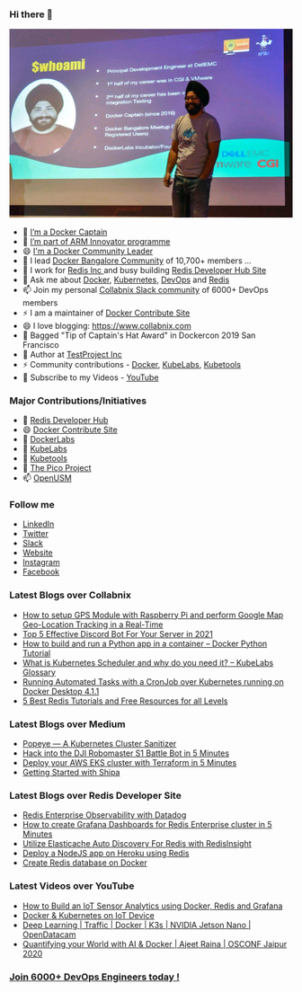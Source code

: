 ### Hi there 👋


![My Image](ajeetraina.jpeg)

<!--
**ajeetraina/ajeetraina** is a ✨ _special_ ✨ repository because its `README.md` (this file) appears on your GitHub profile.

Here are some ideas to get you started:

- 🔭 I’m currently working on ...
- 🌱 I’m currently learning ...
- 👯 I’m looking to collaborate on ...
- 🤔 I’m looking for help with ...
- 💬 Ask me about ...
- 📫 How to reach me: ...
- 😄 Pronouns: ...
- ⚡ Fun fact: ...
-->

- 🔭 [I’m a Docker Captain](https://www.docker.com/captains/ajeet-singh-raina)
- 🌱 [I’m part of ARM Innovator programme](https://community.arm.com/innovation/b/blog/posts/arm-innovator-spotlight-ajeet-raina)
- 😄 [I'm a Docker Community Leader](https://www.docker.com/blog/2019-docker-community-awards/)
- 👯 I lead [Docker Bangalore Community](https://meetup.com/Docker-Bangalore) of 10,700+ members ...
- 🤔 I work for [Redis Inc ](https://redis.com/blog/author/ajeet-raina/) and busy building [Redis Developer Hub Site](https://developer.redis.com) 
- 💬 Ask me about [Docker](https://dockerlabs.collabnix.com), [Kubernetes](https://kubelabs.collabnix.com), [DevOps](https://collabnix.netlify.app/docs/devops/) and [Redis](https://redisplanet.collabnix.com) 
- 📫 Join my personal [Collabnix Slack community](https://launchpass.com/collabnix) of 6000+ DevOps members 
- ⚡ I am a maintainer of [Docker Contribute Site](https://contribute.docker.com)
- 😄 I love blogging: https://www.collabnix.com
- 🌱 Bagged "Tip of Captain's Hat Award" in Dockercon 2019 San Francisco
- 🔭 Author at [TestProject Inc](https://blog.testproject.io/author/ajeetrainagmail-com/)
- ⚡ Community contributions  - [Docker](https://dockerlabs.collabnix.com), [KubeLabs](https://kubelabs.collabnix.com), [Kubetools](https://kubetools.collabnix.com)
- 👯 Subscribe to my Videos - [YouTube](https://youtube.com/c/Collabnix)


### Major Contributions/Initiatives

- 💬 [Redis Developer Hub](https://developer.redis.com)
- 😄 [Docker Contribute Site](https://docker.github.io/get-involved)
- 🌱 [DockerLabs](https://dockerlabs.collabnix.com)
- 🌱 [KubeLabs](https://kubelabs.collabnix.com)
- 🔭 [Kubetools](https://kubetools.collabnix.com)
- 🤔 [The Pico Project](https://github.com/collabnix/pico)
- 📫 [OpenUSM](https://github.com/collabnix/openusm)


### Follow me

- [LinkedIn](https://www.linkedin.com/in/ajeetsraina/)
- [Twitter](https://twitter.com/ajeetsraina)
- [Slack](https://launchpass.com/collabnix)
- [Website](https://www.collabnix.com)
- [Instagram](https://www.instagram.com/ajeetsraina/)
- [Facebook](https://www.facebook.com/ajeetraina)

### Latest Blogs over Collabnix


- [How to setup GPS Module with Raspberry Pi and perform Google Map Geo-Location Tracking in a Real-Time](https://collabnix.com/how-to-setup-gps-module-with-raspberry-pi-and-perform-google-map-geo-location-tracking-in-real-time/)
- [Top 5 Effective Discord Bot For Your Server in 2021](https://collabnix.com/top-5-effective-discord-bot-for-your-server-in-2021/)
- [How to build and run a Python app in a container – Docker Python Tutorial](https://collabnix.com/how-to-build-and-run-a-python-app-in-a-container/)
- [What is Kubernetes Scheduler and why do you need it? – KubeLabs Glossary](https://collabnix.com/what-is-kubernetes-scheduler-and-why-do-you-need-it-kubelabs-glossary/)
- [Running Automated Tasks with a CronJob over Kubernetes running on Docker Desktop 4.1.1](https://collabnix.com/running-automated-tasks-with-a-cronjob-over-kubernetes-running-on-docker-desktop-4-1-1/)
- [5 Best Redis Tutorials and Free Resources for all Levels](https://collabnix.com/top-5-redis-tutorials-and-resources-for-all-levels/)


### Latest Blogs over Medium

- [Popeye — A Kubernetes Cluster Sanitizer](https://medium.com/@ajeetsraina/popeye-a-kubernetes-cluster-sanitizer-1914723eb21d)
- [Hack into the DJI Robomaster S1 Battle Bot in 5 Minutes](https://medium.com/@ajeetsraina/hack-into-the-dji-robomaster-s1-battle-bot-in-5-minutes-collabnix-708da1ae262a)
- [Deploy your AWS EKS cluster with Terraform in 5 Minutes](https://medium.com/@ajeetsraina/deploy-your-aws-eks-cluster-with-terraform-in-5-minutes-collabnix-bc90a7a7c356)
- [Getting Started with Shipa](https://medium.com/@ajeetsraina/getting-started-with-shipa-2fc0fab44179)


### Latest Blogs over Redis Developer Site

- [Redis Enterprise Observability with Datadog](https://developer.redis.com/explore/datadog)
- [How to create Grafana Dashboards for Redis Enterprise cluster in 5 Minutes](https://developer.redis.com/explore/redisexplorer)
- [Utilize Elasticache Auto Discovery For Redis with RedisInsight](https://developer.redis.com/explore/redisinsight/autodiscover)
- [Deploy a NodeJS app on Heroku using Redis](https://developer.redis.com/create/heroku/herokunodejs)
- [Create Redis database on Docker](https://developer.redis.com/create/docker/)

### Latest Videos over YouTube

- [How to Build an IoT Sensor Analytics using Docker, Redis and Grafana](https://www.youtube.com/watch?v=EGgFhpxx_Jk&t=105s)
- [Docker & Kubernetes on IoT Device](https://www.youtube.com/watch?v=d-VDbvAkWac&t=120s)
- [Deep Learning | Traffic | Docker | K3s | NVIDIA Jetson Nano | OpenDatacam](https://www.youtube.com/watch?v=eDVQgRN1FIY)
- [Quantifying your World with AI & Docker | Ajeet Raina | OSCONF Jaipur 2020 ](https://www.youtube.com/watch?v=1q-Y6WAtBxQ&t=1s)


### [Join 6000+ DevOps Engineers today !](https://launchpass.com/collabnix)
